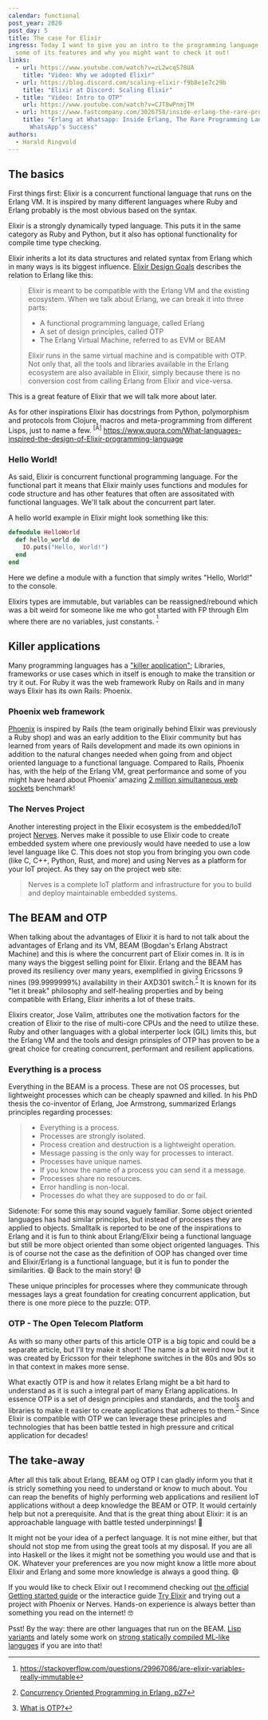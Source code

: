 ```yaml
---
calendar: functional
post_year: 2020
post_day: 5
title: The case for Elixir
ingress: Today I want to give you an intro to the programming language Elixir,
  some of its features and why you might want to check it out!
links:
  - url: https://www.youtube.com/watch?v=zL2wcqS78UA
    title: "Video: Why we adopted Elixir"
  - url: https://blog.discord.com/scaling-elixir-f9b8e1e7c29b
    title: "Elixir at Discord: Scaling Elixir"
  - title: "Video: Intro to OTP"
    url: https://www.youtube.com/watch?v=CJT8wPnmjTM
  - url: https://www.fastcompany.com/3026758/inside-erlang-the-rare-programming-language-behind-whatsapps-success
    title: "Erlang at Whatsapp: Inside Erlang, The Rare Programming Language Behind
      WhatsApp’s Success"
authors:
  - Harald Ringvold
---
```

## The basics

First things first: Elixir is a concurrent functional language that runs on the Erlang VM. It is inspired by many different languages where Ruby and Erlang probably is the most obvious based on the syntax.

Elixir is a strongly dynamically typed language. This puts it in the same category as Ruby and Python, but it also has optional functionality for compile time type checking. 

Elixir inherits a lot its data structures and related syntax from Erlang which in many ways is its biggest influence. [Elixir Design Goals](https://elixir-lang.org/blog/2013/08/08/elixir-design-goals/) describes the relation to Erlang like this:

> Elixir is meant to be compatible with the Erlang VM and the existing ecosystem. When we talk about Erlang, we can break it into three parts:
>
> * A functional programming language, called Erlang
> * A set of design principles, called OTP
> * The Erlang Virtual Machine, referred to as EVM or BEAM
>
> Elixir runs in the same virtual machine and is compatible with OTP. Not only that, all the tools and libraries available in the Erlang ecosystem are also available in Elixir, simply because there is no conversion cost from calling Erlang from Elixir and vice-versa.

This is a great feature of Elixir that we will talk more about later.

As for other inspirations Elixir has docstrings from Python, polymorphism and protocols from Clojure, macros and meta-programming from different Lisps, just to name a few. <sup>[Å]</sup>
https://www.quora.com/What-languages-inspired-the-design-of-Elixir-programming-language
### Hello World!

As said, Elixir is concurrent functional programming language. For the functional part it means that Elixir mainly uses functions and modules for code structure and has other features that often are assositated with functional languages. We'll talk about the concurrent part later. 

A hello world example in Elixir might look something like this:

```elixir
defmodule HelloWorld
  def hello_world do
    IO.puts("Hello, World!")
  end
end
```

Here we define a module with a function that simply writes "Hello, World!" to the console.

Elixirs types are immutable, but variables can be reassigned/rebound which was a bit weird for someone like me who got started with FP through Elm where there are no variables, just constants. <sup>[^rebinding]</sup>

## Killer applications

Many programming languages has a ["killer application"](https://en.wikipedia.org/wiki/Killer_application); Libraries, frameworks or use cases which in itself is enough to make the transition or try it out. For Ruby it was the web framework Ruby on Rails and in many ways Elixir has its own Rails: Phoenix.

### Phoenix web framework

[Phoenix](https://www.phoenixframework.org/) is inspired by Rails (the team originally behind Elixir was previously a Ruby shop) and was an early addition to the Elixir community but has learned from years of Rails development and made its own opinions in addition to the natural changes needed when going from and object oriented language to a functional language.
Compared to Rails, Phoenix has, with the help of the Erlang VM, great performance and some of you might have heard about Phoenix' amazing [2 million simultaneous web sockets](https://www.phoenixframework.org/blog/the-road-to-2-million-websocket-connections) benchmark!

### The Nerves Project

Another interesting project in the Elixir ecosystem is the embedded/IoT project [Nerves](https://www.nerves-project.org/). Nerves make it possible to use Elixir code to create embedded system where one previously would have needed to use a low level language like C. This does not stop you from bringing you own code (like C, C++, Python, Rust, and more) and using Nerves as a platform for your IoT project.
As they say on the project web site:

> Nerves is a complete IoT platform and infrastructure for you to build and deploy maintainable embedded systems.

## The BEAM and OTP

When talking about the advantages of Elixir it is hard to not talk about the advantages of Erlang and its VM, BEAM (Bogdan's Erlang Abstract Machine) and this is where the concurrent part of Elixir comes in. It is in many ways the biggest selling point for Elixir. Erlang and the BEAM has proved its resiliency over many years, exemplified in giving Ericssons 9 nines (99.9999999%) availability in their AXD301 switch.<sup>[^nine9s]</sup> It is known for its "let it break" philosophy and self-healing properties and by being compatible with Erlang, Elixir inherits a lot of these traits.

Elixirs creator, Jose Valim, attributes one the motivation factors for the creation of Elixir to the rise of multi-core CPUs and the need to utilize these. Ruby and other languages with a global interperter lock (GIL) limits this, but the Erlang VM and the tools and design prinsiples of OTP has proven to be a great choice for creating concurrent, performant and resilient applications.

### Everything is a process

Everything in the BEAM is a process. These are not OS processes, but lightweight processes which can be cheaply spawned and killed. In his PhD thesis the co-inventor of Erlang, Joe Armstrong, summarized Erlangs principles regarding processes:

> * Everything is a process.
> * Processes are strongly isolated.
> * Process creation and destruction is a lightweight operation.
> * Message passing is the only way for processes to interact.
> * Processes have unique names.
> * If you know the name of a process you can send it a message.
> * Processes share no resources.
> * Error handling is non-local.
> * Processes do what they are supposed to do or fail.

Sidenote: For some this may sound vaguely familiar. Some object oriented languages has had similar principles, but instead of processes they are applied to objects. Smalltalk is reported to be one of the inspirations to Erlang and it is fun to think about Erlang/Elixir being a functional language but still be more object oriented than some object origented languages. This is of course not the case as the definition of OOP has changed over time and Elixir/Erlang is a functional language, but it is fun to ponder the similarities. 😄 Back to the main story! 😅

These unique principles for processes where they communicate through messages lays a great foundation for creating concurrent application, but there is one more piece to the puzzle: OTP.

### OTP - The Open Telecom Platform

As with so many other parts of this article OTP is a big topic and could be a separate article, but I'll try make it short! The name is a bit weird now but it was created by Ericsson for their telephone switches in the 80s and 90s so in that context in makes more sense.

What exactly OTP is and how it relates Erlang might be a bit hard to understand as it is such a integral part of many Erlang applications. In essence OTP is a set of design principles and standards, and the tools and libraries to make it easier to create applications that adheres to them.<sup>[^otp]</sup> Since Elixir is compatible with OTP we can leverage these principles and technologies that has been battle tested in high pressure and critical application for decades!

## The take-away

After all this talk about Erlang, BEAM og OTP I can gladly inform you that it is stricly something you need to understand or know to much about. You can reap the benefits of highly performing web applications and resilient IoT applications without a deep knowledge the BEAM or OTP. It would certainly help but not a prerequisite. And that is the great thing about Elixir: it is an approachable language with battle tested underpinnings! 💪

It might not be your idea of a perfect language. It is not mine either, but that should not stop me from using the great tools at my disposal. If you are all into Haskell or the likes it might not be something you would use and that is OK. Whatever your preferences are you now might know a little more about Elixir and Erlang and some more knowledge is always a good thing. 😄

If you would like to check Elixir out I recommend checking out [the official Getting started guide](https://elixir-lang.org/getting-started/introduction.html) or the interactice guide [Try Elixir](https://try-elixir.herokuapp.com/) and trying out a project with Phoenix or Nerves. Hands-on experience is always better than something you read on the internet! 🤓

Psst! By the way: there are other languages that run on the BEAM. [Lisp variants](https://lfe.io/) and lately some work on [strong statically compiled ML-like languges](https://gleam.run/) if you are into that!

[^inspiration]: [What languages inspired the design of Elixir (programming language)? - Quora](https://www.quora.com/What-languages-inspired-the-design-of-Elixir-programming-language/answer/Ian-Heggie)
[^rebinding]: https://stackoverflow.com/questions/29967086/are-elixir-variables-really-immutable
[^nine9s]: [Concurrency Oriented Programming in Erlang, p27](https://www.rabbitmq.com/resources/armstrong.pdf)
[^otp]: [What is OTP?](https://learnyousomeerlang.com/what-is-otp)